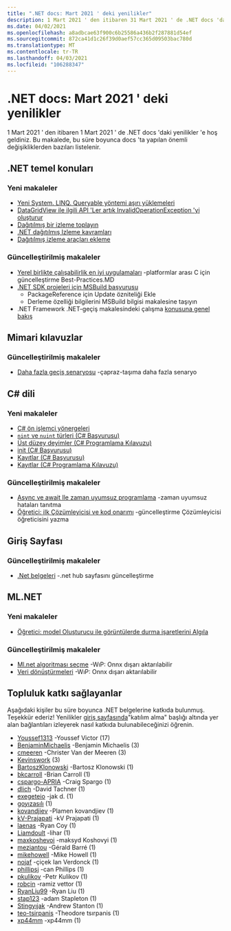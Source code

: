 ```yaml
---
title: ".NET docs: Mart 2021 ' deki yenilikler"
description: 1 Mart 2021 ' den itibaren 31 Mart 2021 ' de .NET docs 'daki yenilikler.
ms.date: 04/02/2021
ms.openlocfilehash: a8adbcae63f900c6b25586a436b2f287881d54ef
ms.sourcegitcommit: 872ca41d1c26f39d0aef57cc365d09503bac780d
ms.translationtype: MT
ms.contentlocale: tr-TR
ms.lasthandoff: 04/03/2021
ms.locfileid: "106288347"
---
```

# <a name="net-docs-whats-new-for-march-2021"></a>.NET docs: Mart 2021 ' deki yenilikler

1 Mart 2021 ' den itibaren 1 Mart 2021 ' de .NET docs 'daki yenilikler 'e hoş geldiniz. Bu makalede, bu süre boyunca docs 'ta yapılan önemli değişikliklerden bazıları listelenir.

## <a name="net-fundamentals"></a>.NET temel konuları

### <a name="new-articles"></a>Yeni makaleler

- [Yeni System. LINQ. Queryable yöntemi aşırı yüklemeleri](../core/compatibility/core-libraries/6.0/additional-linq-queryable-method-overloads.md)
- [DataGridView ile ilgili API 'Ler artık InvalidOperationException 'yi oluşturur](../core/compatibility/windows-forms/6.0/null-owner-causes-invalidoperationexception.md)
- [Dağıtılmış bir izleme toplayın](../core/diagnostics/distributed-tracing-collection-walkthroughs.md)
- [.NET dağıtılmış Izleme kavramları](../core/diagnostics/distributed-tracing-concepts.md)
- [Dağıtılmış izleme araçları ekleme](../core/diagnostics/distributed-tracing-instrumentation-walkthroughs.md)

### <a name="updated-articles"></a>Güncelleştirilmiş makaleler

- [Yerel birlikte çalışabilirlik en iyi uygulamaları](../standard/native-interop/best-practices.md) -platformlar arası C için güncelleştirme Best-Practices.MD
- [.NET SDK projeleri için MSBuild başvurusu](../core/project-sdk/msbuild-props.md)
  - PackageReference için Update özniteliği Ekle
  - Derleme özelliği bilgilerini MSBuild bilgisi makalesine taşıyın
- .NET Framework .NET-geçiş makalesindeki çalışma [konusuna genel bakış](../core/porting/index.md)

## <a name="architecture-guides"></a>Mimari kılavuzlar

### <a name="updated-articles"></a>Güncelleştirilmiş makaleler

- [Daha fazla geçiş senaryosu](../architecture/porting-existing-aspnet-apps/more-migration-scenarios.md) -çapraz-taşıma daha fazla senaryo

## <a name="c-language"></a>C# dili

### <a name="new-articles"></a>Yeni makaleler

- [C# ön işlemci yönergeleri](../csharp/language-reference/preprocessor-directives.md)
- [`nint` ve `nuint` türleri (C# Başvurusu)](../csharp/language-reference/builtin-types/nint-nuint.md)
- [Üst düzey deyimler (C# Programlama Kılavuzu)](../csharp/programming-guide/main-and-command-args/top-level-statements.md)
- [init (C# Başvurusu)](../csharp/language-reference/keywords/init.md)
- [Kayıtlar (C# Başvurusu)](../csharp/language-reference/builtin-types/record.md)
- [Kayıtlar (C# Programlama Kılavuzu)](../csharp/programming-guide/classes-and-structs/records.md)

### <a name="updated-articles"></a>Güncelleştirilmiş makaleler

- [Async ve await Ile zaman uyumsuz programlama](../csharp/programming-guide/concepts/async/index.md) -zaman uyumsuz hataları tanıtma
- [Öğretici: ilk Çözümleyicisi ve kod onarımı](../csharp/roslyn-sdk/tutorials/how-to-write-csharp-analyzer-code-fix.md) -güncelleştirme Çözümleyicisi öğreticisini yazma

## <a name="home"></a>Giriş Sayfası

### <a name="updated-articles"></a>Güncelleştirilmiş makaleler

- [.Net belgeleri](index.yml) -.net hub sayfasını güncelleştirme

## <a name="mlnet"></a>ML.NET

### <a name="new-articles"></a>Yeni makaleler

- [Öğretici: model Oluşturucu ile görüntülerde durma işaretlerini Algıla](../machine-learning/tutorials/object-detection-model-builder.md)

### <a name="updated-articles"></a>Güncelleştirilmiş makaleler

- [Ml.net algoritması seçme](../machine-learning/how-to-choose-an-ml-net-algorithm.md) -WıP: Onnx dışarı aktarılabilir
- [Veri dönüştürmeleri](../machine-learning/resources/transforms.md) -WıP: Onnx dışarı aktarılabilir

## <a name="community-contributors"></a>Topluluk katkı sağlayanlar

Aşağıdaki kişiler bu süre boyunca .NET belgelerine katkıda bulunmuş. Teşekkür ederiz! Yenilikler [giriş sayfasında](index.yml)"katılım alma" başlığı altında yer alan bağlantıları izleyerek nasıl katkıda bulunabileceğinizi öğrenin.

- [Youssef1313](https://github.com/Youssef1313) -Youssef Victor (17)
- [BenjaminMichaelis](https://github.com/BenjaminMichaelis) -Benjamin Michaelis (3)
- [cmeeren](https://github.com/cmeeren) -Christer Van der Meeren (3)
- [Kevinswork](https://github.com/KevinSWork) (3)
- [BartoszKlonowski](https://github.com/BartoszKlonowski) -Bartosz Klonowski (1)
- [bkcarroll](https://github.com/bkcarroll) -Brian Carroll (1)
- [cspargo-APRIA](https://github.com/cspargo-apria) -Craig Spargo (1)
- [dlich](https://github.com/dlech) -David Tachner (1)
- [exegeteio](https://github.com/exegeteio) -jak d. (1)
- [goyızasılı](https://github.com/goyzhang) (1)
- [kovandjiev](https://github.com/kovandjiev) -Plamen kovandjiev (1)
- [kV-Prajapati](https://github.com/kv-prajapati) -kV Prajapati (1)
- [laenas](https://github.com/laenas) -Ryan Coy (1)
- [Liamdoult](https://github.com/Liamdoult) -lihar (1)
- [maxkoshevoi](https://github.com/maxkoshevoi) -maksyd Koshovyi (1)
- [meziantou](https://github.com/meziantou) -Gérald Barré (1)
- [mikehowell](https://github.com/mikehowell) -Mike Howell (1)
- [nojaf](https://github.com/nojaf) -çiçek Ian Verdonck (1)
- [phillipsj](https://github.com/phillipsj) -can Phillips (1)
- [pkulikov](https://github.com/pkulikov) -Petr Kulikov (1)
- [robçin](https://github.com/robvet) -ramiz vettor (1)
- [RyanLiu99](https://github.com/RyanLiu99) -Ryan Liu (1)
- [stap123](https://github.com/stap123) -adam Stapleton (1)
- [Stingyıjak](https://github.com/StingyJack) -Andrew Stanton (1)
- [teo-tsirpanis](https://github.com/teo-tsirpanis) -Theodore tsırpanis (1)
- [xp44mm](https://github.com/xp44mm) -xp44mm (1)
